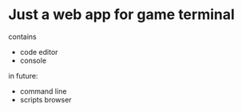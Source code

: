 # Just a web app for game terminal

contains
* code editor
* console

in future:
* command line
* scripts browser
